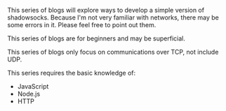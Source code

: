 This series of blogs will explore ways to develop a simple version of shadowsocks.
Because I'm not very familiar with networks, there may be some errors in it. Please feel free to point out them.

This series of blogs are for beginners and may be superficial.

This series of blogs only focus on communications over TCP, not include UDP.

This series requires the basic knowledge of:
- JavaScript
- Node.js
- HTTP